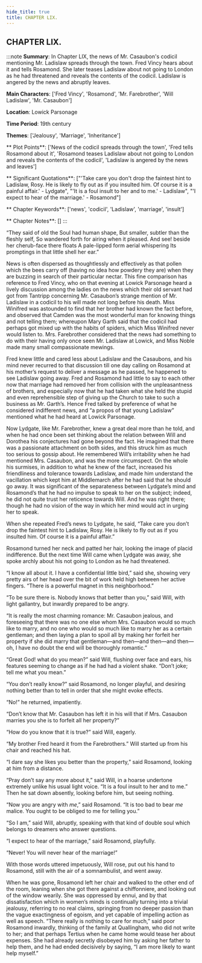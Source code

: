 ```yaml
---
hide_title: true
title: CHAPTER LIX.
---
```

## CHAPTER LIX.
:::note
**Summary**:
In Chapter LIX, the news of Mr. Casaubon's codicil mentioning Mr. Ladislaw spreads through the town. Fred Vincy hears about it and tells Rosamond. She later teases Ladislaw about not going to London as he had threatened and reveals the contents of the codicil. Ladislaw is angered by the news and abruptly leaves.

**Main Characters**:
['Fred Vincy', 'Rosamond', 'Mr. Farebrother', 'Will Ladislaw', 'Mr. Casaubon']

**Location**:
Lowick Parsonage

**Time Period**:
19th century

**Themes**:
['Jealousy', 'Marriage', 'Inheritance']

** Plot Points**:
['News of the codicil spreads through the town', 'Fred tells Rosamond about it', 'Rosamond teases Ladislaw about not going to London and reveals the contents of the codicil', 'Ladislaw is angered by the news and leaves']

** Significant Quotations**:
["'Take care you don't drop the faintest hint to Ladislaw, Rosy. He is likely to fly out as if you insulted him. Of course it is a painful affair.' - Lydgate", "'It is a foul insult to her and to me.' - Ladislaw", "'I expect to hear of the marriage.' - Rosamond"]

** Chapter Keywords**:
['news', 'codicil', 'Ladislaw', 'marriage', 'insult']

** Chapter Notes**:
[]
:::


“They said of old the Soul had human shape, But smaller, subtler than the fleshly self, So wandered forth for airing when it pleased. And see! beside her cherub-face there floats A pale-lipped form aerial whispering Its promptings in that little shell her ear.” 

News is often dispersed as thoughtlessly and effectively as that pollen which the bees carry off (having no idea how powdery they are) when they are buzzing in search of their particular nectar. This fine comparison has reference to Fred Vincy, who on that evening at Lowick Parsonage heard a lively discussion among the ladies on the news which their old servant had got from Tantripp concerning Mr. Casaubon’s strange mention of Mr. Ladislaw in a codicil to his will made not long before his death. Miss Winifred was astounded to find that her brother had known the fact before, and observed that Camden was the most wonderful man for knowing things and not telling them; whereupon Mary Garth said that the codicil had perhaps got mixed up with the habits of spiders, which Miss Winifred never would listen to. Mrs. Farebrother considered that the news had something to do with their having only once seen Mr. Ladislaw at Lowick, and Miss Noble made many small compassionate mewings. 

Fred knew little and cared less about Ladislaw and the Casaubons, and his mind never recurred to that discussion till one day calling on Rosamond at his mother’s request to deliver a message as he passed, he happened to see Ladislaw going away. Fred and Rosamond had little to say to each other now that marriage had removed her from collision with the unpleasantness of brothers, and especially now that he had taken what she held the stupid and even reprehensible step of giving up the Church to take to such a business as Mr. Garth’s. Hence Fred talked by preference of what he considered indifferent news, and “a propos of that young Ladislaw” mentioned what he had heard at Lowick Parsonage. 

Now Lydgate, like Mr. Farebrother, knew a great deal more than he told, and when he had once been set thinking about the relation between Will and Dorothea his conjectures had gone beyond the fact. He imagined that there was a passionate attachment on both sides, and this struck him as much too serious to gossip about. He remembered Will’s irritability when he had mentioned Mrs. Casaubon, and was the more circumspect. On the whole his surmises, in addition to what he knew of the fact, increased his friendliness and tolerance towards Ladislaw, and made him understand the vacillation which kept him at Middlemarch after he had said that he should go away. It was significant of the separateness between Lydgate’s mind and Rosamond’s that he had no impulse to speak to her on the subject; indeed, he did not quite trust her reticence towards Will. And he was right there; though he had no vision of the way in which her mind would act in urging her to speak. 

When she repeated Fred’s news to Lydgate, he said, “Take care you don’t drop the faintest hint to Ladislaw, Rosy. He is likely to fly out as if you insulted him. Of course it is a painful affair.” 

Rosamond turned her neck and patted her hair, looking the image of placid indifference. But the next time Will came when Lydgate was away, she spoke archly about his not going to London as he had threatened. 

“I know all about it. I have a confidential little bird,” said she, showing very pretty airs of her head over the bit of work held high between her active fingers. “There is a powerful magnet in this neighborhood.” 

“To be sure there is. Nobody knows that better than you,” said Will, with light gallantry, but inwardly prepared to be angry. 

“It is really the most charming romance: Mr. Casaubon jealous, and foreseeing that there was no one else whom Mrs. Casaubon would so much like to marry, and no one who would so much like to marry her as a certain gentleman; and then laying a plan to spoil all by making her forfeit her property if she did marry that gentleman—and then—and then—and then—oh, I have no doubt the end will be thoroughly romantic.” 

“Great God! what do you mean?” said Will, flushing over face and ears, his features seeming to change as if he had had a violent shake. “Don’t joke; tell me what you mean.” 

“You don’t really know?” said Rosamond, no longer playful, and desiring nothing better than to tell in order that she might evoke effects. 

“No!” he returned, impatiently. 

“Don’t know that Mr. Casaubon has left it in his will that if Mrs. Casaubon marries you she is to forfeit all her property?” 

“How do you know that it is true?” said Will, eagerly. 

“My brother Fred heard it from the Farebrothers.” Will started up from his chair and reached his hat. 

“I dare say she likes you better than the property,” said Rosamond, looking at him from a distance. 

“Pray don’t say any more about it,” said Will, in a hoarse undertone extremely unlike his usual light voice. “It is a foul insult to her and to me.” Then he sat down absently, looking before him, but seeing nothing. 

“Now you are angry with _me_,” said Rosamond. “It is too bad to bear _me_ malice. You ought to be obliged to me for telling you.” 

“So I am,” said Will, abruptly, speaking with that kind of double soul which belongs to dreamers who answer questions. 

“I expect to hear of the marriage,” said Rosamond, playfully. 

“Never! You will never hear of the marriage!” 

With those words uttered impetuously, Will rose, put out his hand to Rosamond, still with the air of a somnambulist, and went away. 

When he was gone, Rosamond left her chair and walked to the other end of the room, leaning when she got there against a chiffonniere, and looking out of the window wearily. She was oppressed by ennui, and by that dissatisfaction which in women’s minds is continually turning into a trivial jealousy, referring to no real claims, springing from no deeper passion than the vague exactingness of egoism, and yet capable of impelling action as well as speech. “There really is nothing to care for much,” said poor Rosamond inwardly, thinking of the family at Quallingham, who did not write to her; and that perhaps Tertius when he came home would tease her about expenses. She had already secretly disobeyed him by asking her father to help them, and he had ended decisively by saying, “I am more likely to want help myself.” 

